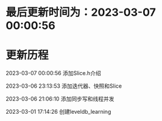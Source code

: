# 最后更新时间为：2023-03-07 00:00:56

# 更新历程

2023-03-07 00:00:56    添加Slice.h介绍

2023-03-06 23:13:53    添加迭代器、快照和Slice

2023-03-06 21:06:10    添加同步写和线程并发

2023-03-01 17:14:26    创建leveldb_learning
